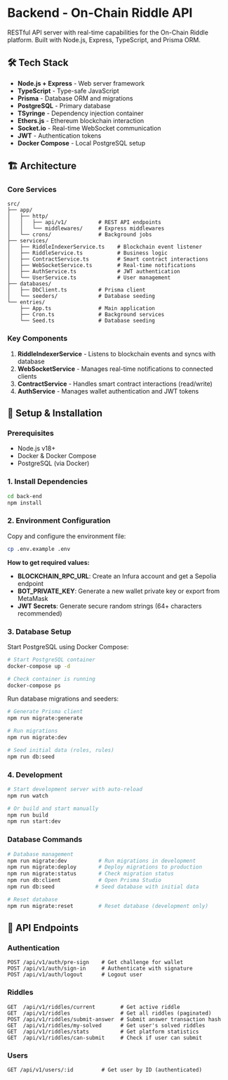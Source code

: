 # Backend - On-Chain Riddle API

RESTful API server with real-time capabilities for the On-Chain Riddle platform. Built with Node.js, Express, TypeScript, and Prisma ORM.

## 🛠️ Tech Stack

- **Node.js + Express** - Web server framework
- **TypeScript** - Type-safe JavaScript
- **Prisma** - Database ORM and migrations
- **PostgreSQL** - Primary database
- **TSyringe** - Dependency injection container
- **Ethers.js** - Ethereum blockchain interaction
- **Socket.io** - Real-time WebSocket communication
- **JWT** - Authentication tokens
- **Docker Compose** - Local PostgreSQL setup

## 🏗️ Architecture

### Core Services

```
src/
├── app/
│   ├── http/
│   │   ├── api/v1/          # REST API endpoints
│   │   └── middlewares/     # Express middlewares
│   └── crons/               # Background jobs
├── services/
│   ├── RiddleIndexerService.ts    # Blockchain event listener
│   ├── RiddleService.ts           # Business logic
│   ├── ContractService.ts         # Smart contract interactions
│   ├── WebSocketService.ts        # Real-time notifications
│   ├── AuthService.ts             # JWT authentication
│   └── UserService.ts             # User management
├── databases/
│   ├── DbClient.ts          # Prisma client
│   └── seeders/             # Database seeding
└── entries/
    ├── App.ts               # Main application
    ├── Cron.ts              # Background services
    └── Seed.ts              # Database seeding
```

### Key Components

1. **RiddleIndexerService** - Listens to blockchain events and syncs with database
2. **WebSocketService** - Manages real-time notifications to connected clients
3. **ContractService** - Handles smart contract interactions (read/write)
4. **AuthService** - Manages wallet authentication and JWT tokens

## 🚀 Setup & Installation

### Prerequisites

- Node.js v18+
- Docker & Docker Compose
- PostgreSQL (via Docker)

### 1. Install Dependencies

```bash
cd back-end
npm install
```

### 2. Environment Configuration

Copy and configure the environment file:

```bash
cp .env.example .env
```

**How to get required values:**

- **BLOCKCHAIN_RPC_URL**: Create an Infura account and get a Sepolia endpoint
- **BOT_PRIVATE_KEY**: Generate a new wallet private key or export from MetaMask
- **JWT Secrets**: Generate secure random strings (64+ characters recommended)

### 3. Database Setup

Start PostgreSQL using Docker Compose:

```bash
# Start PostgreSQL container
docker-compose up -d

# Check container is running
docker-compose ps
```

Run database migrations and seeders:

```bash
# Generate Prisma client
npm run migrate:generate

# Run migrations
npm run migrate:dev

# Seed initial data (roles, rules)
npm run db:seed
```

### 4. Development

```bash
# Start development server with auto-reload
npm run watch

# Or build and start manually
npm run build
npm run start:dev
```


### Database Commands

```bash
# Database management
npm run migrate:dev          # Run migrations in development
npm run migrate:deploy       # Deploy migrations to production
npm run migrate:status       # Check migration status
npm run db:client            # Open Prisma Studio
npm run db:seed             # Seed database with initial data

# Reset database
npm run migrate:reset        # Reset database (development only)
```

## 🔌 API Endpoints

### Authentication

```
POST /api/v1/auth/pre-sign    # Get challenge for wallet
POST /api/v1/auth/sign-in     # Authenticate with signature
POST /api/v1/auth/logout      # Logout user
```

### Riddles

```
GET  /api/v1/riddles/current        # Get active riddle
GET  /api/v1/riddles                # Get all riddles (paginated)
POST /api/v1/riddles/submit-answer  # Submit answer transaction hash
GET  /api/v1/riddles/my-solved      # Get user's solved riddles
GET  /api/v1/riddles/stats          # Get platform statistics
GET  /api/v1/riddles/can-submit     # Check if user can submit
```

### Users

```
GET /api/v1/users/:id         # Get user by ID (authenticated)
```
